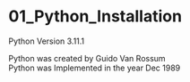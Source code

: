 # 01_Python_Installation
Python Version 3.11.1
<p> Python was created by Guido Van Rossum <br>
Python was Implemented in the year Dec 1989 
</p>
